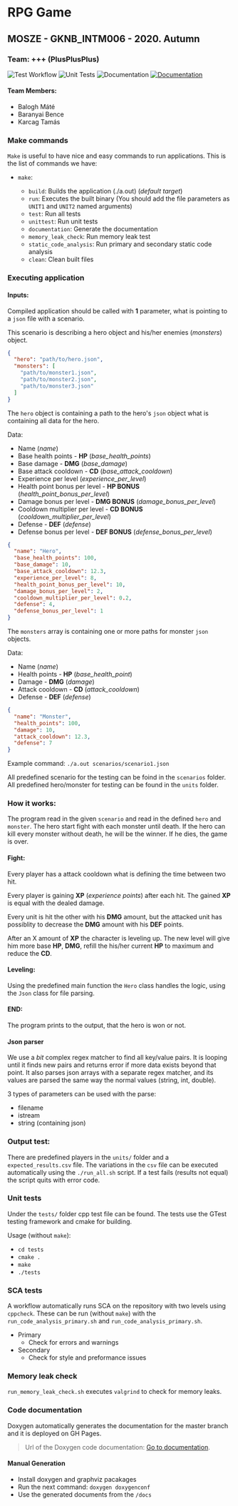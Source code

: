 # RPG Game

## MOSZE - GKNB_INTM006 - 2020. Autumn

### Team: +++ (PlusPlusPlus)

![Test Workflow](https://github.com/Teaching-projects/SZE-MOSZE-2020-plusplusplus/workflows/Test%20Workflow/badge.svg)
![Unit Tests](https://github.com/Teaching-projects/SZE-MOSZE-2020-plusplusplus/workflows/Unit%20Tests/badge.svg)
![Documentation](https://github.com/Teaching-projects/SZE-MOSZE-2020-plusplusplus/workflows/Documentation%20workflow/badge.svg)
[![Documentation](https://img.shields.io/badge/Documentation-Here!-blue)](https://teaching-projects.github.io/SZE-MOSZE-2020-plusplusplus/)

#### Team Members:

- Balogh Máté
- Baranyai Bence
- Karcag Tamás

### Make commands

`Make` is useful to have nice and easy commands to run applications. This is the list of commands we have:

- `make`:

  - `build`: Builds the application (./a.out) (_default target_)
  - `run`: Executes the built binary (You should add the file parameters as `UNIT1` and `UNIT2` named arguments)
  - `test`: Run all tests
  - `unittest`: Run unit tests
  - `documentation`: Generate the documentation
  - `memory_leak_check`: Run memory leak test
  - `static_code_analysis`: Run primary and secondary static code analysis
  - `clean`: Clean built files

### Executing application

#### Inputs:

Compiled application should be called with **1** parameter, what is pointing to a `json` file with a scenario.

This scenario is describing a hero object and his/her enemies (_monsters_) object.

```json
{
  "hero": "path/to/hero.json",
  "monsters": [
    "path/to/monster1.json",
    "path/to/monster2.json",
    "path/to/monster3.json"
  ]
}
```

The `hero` object is containing a path to the hero's `json` object what is containing all data for the hero.

Data:

- Name (_name_)
- Base health points - **HP** (_base_health_points_)
- Base damage - **DMG** (_base_damage_)
- Base attack cooldown - **CD** (_base_attack_cooldown_)
- Experience per level (_experience_per_level_)
- Health point bonus per level - **HP BONUS** (_health_point_bonus_per_level_)
- Damage bonus per level - **DMG BONUS** (_damage_bonus_per_level_)
- Cooldown multiplier per level - **CD BONUS** (_cooldown_multiplier_per_level_)
- Defense - **DEF** (_defense_)
- Defense bonus per level - **DEF BONUS** (_defense_bonus_per_level_)

```json
{
  "name": "Hero",
  "base_health_points": 100,
  "base_damage": 10,
  "base_attack_cooldown": 12.3,
  "experience_per_level": 8,
  "health_point_bonus_per_level": 10,
  "damage_bonus_per_level": 2,
  "cooldown_multiplier_per_level": 0.2,
  "defense": 4,
  "defense_bonus_per_level": 1
}
```

The `monsters` array is containing one or more paths for monster `json` objects.

Data:

- Name (_name_)
- Health points - **HP** (_base_health_point_)
- Damage - **DMG** (_damage_)
- Attack cooldown - **CD** (_attack_cooldown_)
- Defense - **DEF** (_defense_)

```json
{
  "name": "Monster",
  "health_points": 100,
  "damage": 10,
  "attack_cooldown": 12.3,
  "defense": 7
}
```

Example command: `./a.out scenarios/scenario1.json`

All predefined scenario for the testing can be foind in the `scenarios` folder.
All predefined hero/monster for testing can be found in the `units` folder.

### How it works:

The program read in the given `scenario` and read in the defined `hero` and `monster`.
The hero start fight with each monster until death.
If the hero can kill every monster without death, he will be the winner. If he dies, the game is over.

#### Fight:

Every player has a attack cooldown what is defining the time between two hit.

Every player is gaining **XP** (_experience points_) after each hit. The gained **XP** is equal with the dealed damage.

Every unit is hit the other with his **DMG** amount, but the attacked unit has possiblity to decrease the **DMG** amount with his **DEF** points.

After an X amount of **XP** the character is leveling up. The new level will give him more base **HP**, **DMG**, refill the his/her current **HP** to maximum and reduce the **CD**.

#### Leveling:

Using the predefined main function the `Hero` class handles the logic, using the `Json` class for file parsing.

#### END:

The program prints to the output, that the hero is won or not.

#### Json parser

We use a _bit_ complex regex matcher to find all key/value pairs. It is looping until it finds new pairs and returns error if more data exists beyond that point. It also parses json arrays with a separate regex matcher, and its values are parsed the same way the normal values (string, int, double).

3 types of parameters can be used with the parse:

- filename
- istream
- string (containing json)

### Output test:

There are predefined players in the `units/` folder and a `expected_results.csv` file. The variations in the `csv` file can be executed automatically using the `./run_all.sh` script. If a test fails (results not equal) the script quits with error code.

### Unit tests

Under the `tests/` folder cpp test file can be found. The tests use the GTest testing framework and cmake for building.

Usage (without `make`):

- `cd tests`
- `cmake .`
- `make`
- `./tests`

### SCA tests

A workflow automatically runs SCA on the repository with two levels using `cppcheck`. These can be run (without `make`) with the `run_code_analysis_primary.sh` and `run_code_analysis_primary.sh`.

- Primary
  - Check for errors and warnings
- Secondary
  - Check for style and preformance issues

### Memory leak check

`run_memory_leak_check.sh` executes `valgrind` to check for memory leaks.

### Code documentation

Doxygen automatically generates the documentation for the master branch and it is deployed on GH Pages.

> Url of the Doxygen code documentation: [Go to documentation](https://teaching-projects.github.io/SZE-MOSZE-2020-plusplusplus/).

#### Manual Generation

- Install doxygen and graphviz pacakages
- Run the next command: `doxygen doxygenconf`
- Use the generated documents from the `/docs`
